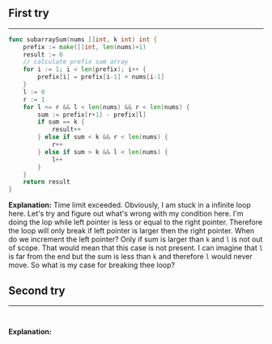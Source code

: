 ## First try
___
```go
func subarraySum(nums []int, k int) int {
    prefix := make([]int, len(nums)+1)
    result := 0
    // calculate prefix sum array
    for i := 1; i < len(prefix); i++ {
        prefix[i] = prefix[i-1] + nums[i-1]
    }
    l := 0
    r := 1
    for l <= r && l < len(nums) && r < len(nums) {
        sum := prefix[r+1] - prefix[l]
        if sum == k {
            result++
        } else if sum < k && r < len(nums) {
            r++
        } else if sum > k && l < len(nums) {
            l++
        }
    }
    return result
}
```

**Explanation:**
Time limit exceeded. Obviously, I am stuck in a infinite loop here. Let's try and figure out what's wrong with my condition here. I'm doing the lop while left pointer is less or equal to the right pointer. Therefore the loop will only break if left pointer is larger then the right pointer. When do we increment the left pointer? Only if sum is larger than `k` and `l` is not out of scope. That would mean that this case is not present. I can imagine that `l` is far from the end but the sum is less than `k` and therefore `l` would never move.
So what is my case for breaking thee loop?



## Second try
____
```go



```

**Explanation:**
